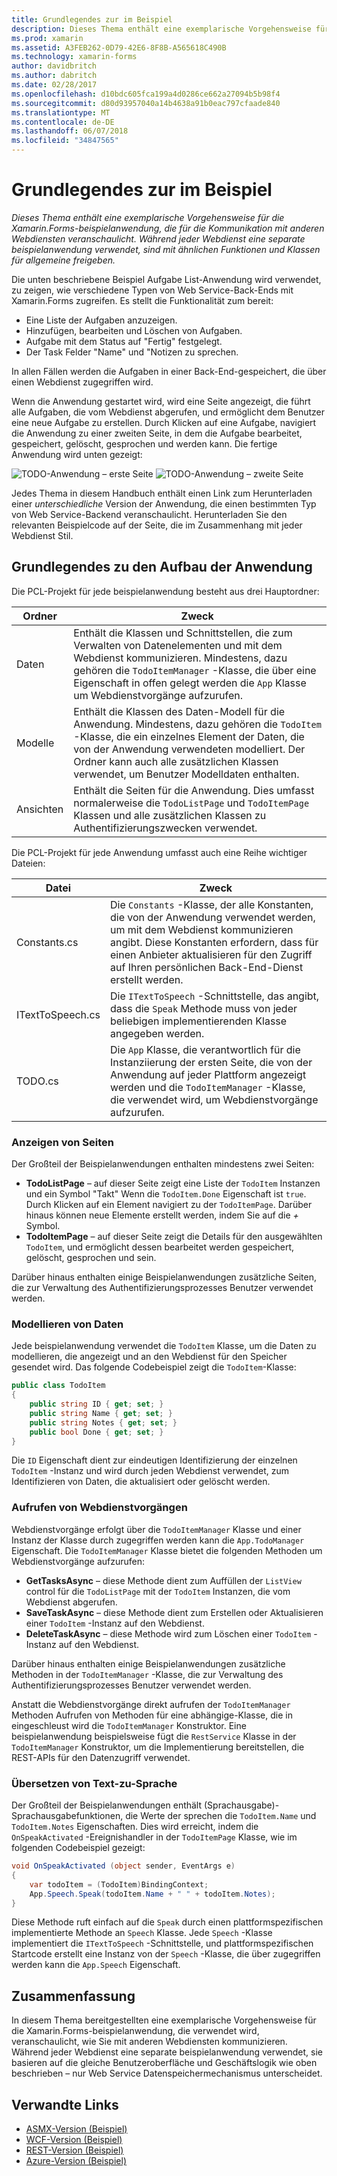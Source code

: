 ```yaml
---
title: Grundlegendes zur im Beispiel
description: Dieses Thema enthält eine exemplarische Vorgehensweise für die Xamarin.Forms-beispielanwendung, die für die Kommunikation mit anderen Webdiensten veranschaulicht. Während jeder Webdienst eine separate beispielanwendung verwendet, sind mit ähnlichen Funktionen und Klassen für allgemeine freigeben.
ms.prod: xamarin
ms.assetid: A3FEB262-0D79-42E6-8F8B-A565618C490B
ms.technology: xamarin-forms
author: davidbritch
ms.author: dabritch
ms.date: 02/28/2017
ms.openlocfilehash: d10bdc605fca199a4d0286ce662a27094b5b98f4
ms.sourcegitcommit: d80d93957040a14b4638a91b0eac797cfaade840
ms.translationtype: MT
ms.contentlocale: de-DE
ms.lasthandoff: 06/07/2018
ms.locfileid: "34847565"
---
```

# <a name="understanding-the-sample"></a>Grundlegendes zur im Beispiel

_Dieses Thema enthält eine exemplarische Vorgehensweise für die Xamarin.Forms-beispielanwendung, die für die Kommunikation mit anderen Webdiensten veranschaulicht. Während jeder Webdienst eine separate beispielanwendung verwendet, sind mit ähnlichen Funktionen und Klassen für allgemeine freigeben._

Die unten beschriebene Beispiel Aufgabe List-Anwendung wird verwendet, zu zeigen, wie verschiedene Typen von Web Service-Back-Ends mit Xamarin.Forms zugreifen. Es stellt die Funktionalität zum bereit:

- Eine Liste der Aufgaben anzuzeigen.
- Hinzufügen, bearbeiten und Löschen von Aufgaben.
- Aufgabe mit dem Status auf "Fertig" festgelegt.
- Der Task Felder "Name" und "Notizen zu sprechen.

In allen Fällen werden die Aufgaben in einer Back-End-gespeichert, die über einen Webdienst zugegriffen wird.

Wenn die Anwendung gestartet wird, wird eine Seite angezeigt, die führt alle Aufgaben, die vom Webdienst abgerufen, und ermöglicht dem Benutzer eine neue Aufgabe zu erstellen. Durch Klicken auf eine Aufgabe, navigiert die Anwendung zu einer zweiten Seite, in dem die Aufgabe bearbeitet, gespeichert, gelöscht, gesprochen und werden kann. Die fertige Anwendung wird unten gezeigt:

![](walkthrough-images/app-example-1.png "TODO-Anwendung – erste Seite")
![](walkthrough-images/app-example-2.png "TODO-Anwendung – zweite Seite")

Jedes Thema in diesem Handbuch enthält einen Link zum Herunterladen einer *unterschiedliche* Version der Anwendung, die einen bestimmten Typ von Web Service-Backend veranschaulicht. Herunterladen Sie den relevanten Beispielcode auf der Seite, die im Zusammenhang mit jeder Webdienst Stil.

## <a name="understanding-the-application-anatomy"></a>Grundlegendes zu den Aufbau der Anwendung

Die PCL-Projekt für jede beispielanwendung besteht aus drei Hauptordner:

|Ordner|Zweck|
|--- |--- |
|Daten|Enthält die Klassen und Schnittstellen, die zum Verwalten von Datenelementen und mit dem Webdienst kommunizieren. Mindestens, dazu gehören die `TodoItemManager` -Klasse, die über eine Eigenschaft in offen gelegt werden die `App` Klasse um Webdienstvorgänge aufzurufen.|
|Modelle|Enthält die Klassen des Daten-Modell für die Anwendung. Mindestens, dazu gehören die `TodoItem` -Klasse, die ein einzelnes Element der Daten, die von der Anwendung verwendeten modelliert. Der Ordner kann auch alle zusätzlichen Klassen verwendet, um Benutzer Modelldaten enthalten.|
|Ansichten|Enthält die Seiten für die Anwendung. Dies umfasst normalerweise die `TodoListPage` und `TodoItemPage` Klassen und alle zusätzlichen Klassen zu Authentifizierungszwecken verwendet.|

Die PCL-Projekt für jede Anwendung umfasst auch eine Reihe wichtiger Dateien:

|Datei|Zweck|
|--- |--- |
|Constants.cs|Die `Constants` -Klasse, der alle Konstanten, die von der Anwendung verwendet werden, um mit dem Webdienst kommunizieren angibt. Diese Konstanten erfordern, dass für einen Anbieter aktualisieren für den Zugriff auf Ihren persönlichen Back-End-Dienst erstellt werden.|
|ITextToSpeech.cs|Die `ITextToSpeech` -Schnittstelle, das angibt, dass die `Speak` Methode muss von jeder beliebigen implementierenden Klasse angegeben werden.|
|TODO.cs|Die `App` Klasse, die verantwortlich für die Instanziierung der ersten Seite, die von der Anwendung auf jeder Plattform angezeigt werden und die `TodoItemManager` -Klasse, die verwendet wird, um Webdienstvorgänge aufzurufen.|

### <a name="viewing-pages"></a>Anzeigen von Seiten

Der Großteil der Beispielanwendungen enthalten mindestens zwei Seiten:

- **TodoListPage** – auf dieser Seite zeigt eine Liste der `TodoItem` Instanzen und ein Symbol "Takt" Wenn die `TodoItem.Done` Eigenschaft ist `true`. Durch Klicken auf ein Element navigiert zu der `TodoItemPage`. Darüber hinaus können neue Elemente erstellt werden, indem Sie auf die *+* Symbol.
- **TodoItemPage** – auf dieser Seite zeigt die Details für den ausgewählten `TodoItem`, und ermöglicht dessen bearbeitet werden gespeichert, gelöscht, gesprochen und sein.

Darüber hinaus enthalten einige Beispielanwendungen zusätzliche Seiten, die zur Verwaltung des Authentifizierungsprozesses Benutzer verwendet werden.

### <a name="modeling-the-data"></a>Modellieren von Daten

Jede beispielanwendung verwendet die `TodoItem` Klasse, um die Daten zu modellieren, die angezeigt und an den Webdienst für den Speicher gesendet wird. Das folgende Codebeispiel zeigt die `TodoItem`-Klasse:

```csharp
public class TodoItem
{
    public string ID { get; set; }
    public string Name { get; set; }
    public string Notes { get; set; }
    public bool Done { get; set; }
}
```

Die `ID` Eigenschaft dient zur eindeutigen Identifizierung der einzelnen `TodoItem` -Instanz und wird durch jeden Webdienst verwendet, zum Identifizieren von Daten, die aktualisiert oder gelöscht werden.

### <a name="invoking-web-service-operations"></a>Aufrufen von Webdienstvorgängen

Webdienstvorgänge erfolgt über die `TodoItemManager` Klasse und einer Instanz der Klasse durch zugegriffen werden kann die `App.TodoManager` Eigenschaft. Die `TodoItemManager` Klasse bietet die folgenden Methoden um Webdienstvorgänge aufzurufen:

- **GetTasksAsync** – diese Methode dient zum Auffüllen der `ListView` control für die `TodoListPage` mit der `TodoItem` Instanzen, die vom Webdienst abgerufen.
- **SaveTaskAsync** – diese Methode dient zum Erstellen oder Aktualisieren einer `TodoItem` -Instanz auf den Webdienst.
- **DeleteTaskAsync** – diese Methode wird zum Löschen einer `TodoItem` -Instanz auf den Webdienst.

Darüber hinaus enthalten einige Beispielanwendungen zusätzliche Methoden in der `TodoItemManager` -Klasse, die zur Verwaltung des Authentifizierungsprozesses Benutzer verwendet werden.

Anstatt die Webdienstvorgänge direkt aufrufen der `TodoItemManager` Methoden Aufrufen von Methoden für eine abhängige-Klasse, die in eingeschleust wird die `TodoItemManager` Konstruktor. Eine beispielanwendung beispielsweise fügt die `RestService` Klasse in der `TodoItemManager` Konstruktor, um die Implementierung bereitstellen, die REST-APIs für den Datenzugriff verwendet.

### <a name="translating-text-to-speech"></a>Übersetzen von Text-zu-Sprache

Der Großteil der Beispielanwendungen enthält (Sprachausgabe)-Sprachausgabefunktionen, die Werte der sprechen die `TodoItem.Name` und `TodoItem.Notes` Eigenschaften. Dies wird erreicht, indem die `OnSpeakActivated` -Ereignishandler in der `TodoItemPage` Klasse, wie im folgenden Codebeispiel gezeigt:

```csharp
void OnSpeakActivated (object sender, EventArgs e)
{
    var todoItem = (TodoItem)BindingContext;
    App.Speech.Speak(todoItem.Name + " " + todoItem.Notes);
}
```

Diese Methode ruft einfach auf die `Speak` durch einen plattformspezifischen implementierte Methode an `Speech` Klasse. Jede `Speech` -Klasse implementiert die `ITextToSpeech` -Schnittstelle, und plattformspezifischen Startcode erstellt eine Instanz von der `Speech` -Klasse, die über zugegriffen werden kann die `App.Speech` Eigenschaft.

## <a name="summary"></a>Zusammenfassung

In diesem Thema bereitgestellten eine exemplarische Vorgehensweise für die Xamarin.Forms-beispielanwendung, die verwendet wird, veranschaulicht, wie Sie mit anderen Webdiensten kommunizieren. Während jeder Webdienst eine separate beispielanwendung verwendet, sie basieren auf die gleiche Benutzeroberfläche und Geschäftslogik wie oben beschrieben – nur Web Service Datenspeichermechanismus unterscheidet.


## <a name="related-links"></a>Verwandte Links

- [ASMX-Version (Beispiel)](https://developer.xamarin.com/samples/xamarin-forms/WebServices/TodoASMX)
- [WCF-Version (Beispiel)](https://developer.xamarin.com/samples/xamarin-forms/WebServices/TodoWCF)
- [REST-Version (Beispiel)](https://developer.xamarin.com/samples/xamarin-forms/WebServices/TodoREST)
- [Azure-Version (Beispiel)](https://developer.xamarin.com/samples/xamarin-forms/WebServices/TodoAzure)
